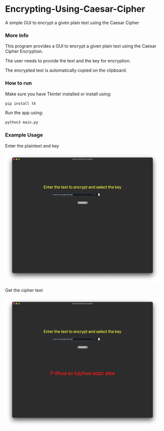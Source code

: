 # Encrypting-Using-Caesar-Cipher
A simple GUI to encrypt a given plain text using the Caesar Cipher


### More Info
This program provides a GUI to encrypt a given plain text using the Caesar Cipher Encryption.

The user needs to provide the text and the key for encryption.

The encrypted text is automatically copied on the clipboard.

### How to run

Make sure you have Tkinter installed or install using:

```sh
pip install tk
```

Run the app using:
```sh
python3 main.py
```

### Example Usage

Enter the plaintext and key

<img src="screenshots/1.png" alt="app screenshot">

Get the cipher text

<img src="screenshots/2.png" alt="app screenshot">

